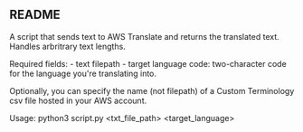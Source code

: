 ## README 

A script that sends text to AWS Translate and returns the translated text. Handles arbritrary text lengths. 

Required fields: 
	- text filepath 
	- target language code: two-character code for the language you're translating into. 

Optionally, you can specify the name (not filepath) of a Custom Terminology csv file hosted in your AWS account. 

Usage: 
python3 script.py <txt_file_path> <target_language>
